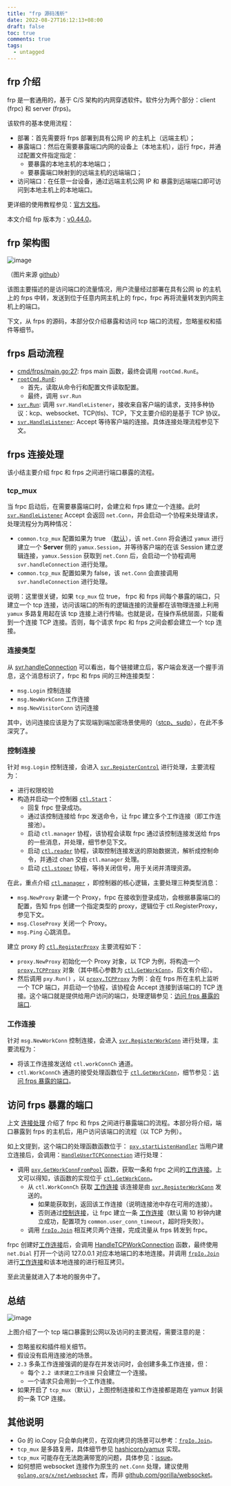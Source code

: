 ```yaml
---
title: "frp 源码浅析"
date: 2022-08-27T16:12:13+08:00
draft: false
toc: true
comments: true
tags:
  - untagged
---
```


## frp 介绍

frp 是一套通用的，基于 C/S 架构的内网穿透软件。软件分为两个部分：client (frpc) 和 server (frps)。

该软件的基本使用流程：

* 部署：首先需要将 frps 部署到具有公网 IP 的主机上（远端主机）；
* 暴露端口：然后在需要暴露端口内网的设备上（本地主机），运行 frpc，并通过配置文件指定指定：
    * 要暴露的本地主机的本地端口；
    * 要暴露端口映射到的远端主机的远端端口；
* 访问端口：在任意一台设备，通过远端主机公网 IP 和 暴露到远端端口即可访问到本地主机上的本地端口。

更详细的使用教程参见：[官方文档](https://gofrp.org/docs/)。

本文介绍 frp 版本为：[v0.44.0](https://github.com/fatedier/frp/tree/v0.44.0)。

## frp 架构图

![image](/image/frp-architecture.png)

（图片来源 [github](https://github.com/fatedier/frp/tree/v0.44.0#architecture)）

该图主要描述的是访问端口的流量情况，用户流量经过部署在具有公网 ip 的主机上的 frps 中转，发送到位于任意内网主机上的 frpc，frpc 再将流量转发到内网主机上的端口。

下文，从 frps 的源码，本部分仅介绍暴露和访问 tcp 端口的流程，忽略鉴权和插件等细节。

## frps 启动流程

* [cmd/frps/main.go:27](https://github.com/fatedier/frp/blob/8888610d8339bb26bbfe788d4e8edfd6b3dc9ad6/cmd/frps/main.go#L27): frps main 函数，最终会调用 `rootCmd.RunE`。
* [`rootCmd.RunE`](https://github.com/fatedier/frp/blob/8888610d8339bb26bbfe788d4e8edfd6b3dc9ad6/cmd/frps/root.go#L105):
    * 首先，读取从命令行和配置文件读取配置。
    * 最终，调用 `svr.Run`
* [`svr.Run`](https://github.com/fatedier/frp/blob/8888610d8339bb26bbfe788d4e8edfd6b3dc9ad6/server/service.go#L305): 调用 `svr.HandleListener`，接收来自客户端的请求，支持多种协议：kcp、websocket、TCP(tls)、TCP，下文主要介绍的是基于 TCP 协议。
* [`svr.HandleListener`](https://github.com/fatedier/frp/blob/8888610d8339bb26bbfe788d4e8edfd6b3dc9ad6/server/service.go#L382): Accept 等待客户端的连接。具体连接处理流程参见下文。

## frps 连接处理

该小结主要介绍 frpc 和 frps 之间进行端口暴露的流程。

### tcp_mux

当 frpc 启动后，在需要暴露端口时，会建立和 frps 建立一个连接。此时 [`svr.HandleListener`](https://github.com/fatedier/frp/blob/8888610d8339bb26bbfe788d4e8edfd6b3dc9ad6/server/service.go#L382) Accept 会返回 `net.Conn`，并会启动一个协程来处理请求，处理流程分为两种情况：

* `common.tcp_mux` 配置如果为 true （[默认](https://github.com/fatedier/frp/blob/8888610d8339bb26bbfe788d4e8edfd6b3dc9ad6/pkg/config/server.go#L133)），该 `net.Conn` 将会通过 `yamux` 进行建立一个 **Server** 侧的 `yamux.Session`，并等待客户端的在该 Session 建立逻辑连接，`yamux.Session` 获取到 `net.Conn`  后，会启动一个协程调用 `svr.handleConnection` 进行处理。
* `common.tcp_mux` 配置如果为 false，该 `net.Conn` 会直接调用 `svr.handleConnection` 进行处理。

说明：这里很关键，如果 `tcp_mux` 位 true， frpc 和 frps 间每个暴露的端口，只建立一个 tcp 连接，访问该端口的所有的逻辑连接的流量都在该物理连接上利用 `yamux` 多路复用起在该 tcp 连接上进行传输。也就是说，在操作系统层面，只能看到一个连接 TCP 连接。否则，每个请求 frpc 和 frps 之间会都会建立一个 tcp 连接。

### 连接类型

从 [svr.handleConnection](https://github.com/fatedier/frp/blob/8888610d8339bb26bbfe788d4e8edfd6b3dc9ad6/server/service.go#L319) 可以看出，每个链接建立后，客户端会发送一个握手消息，这个消息标识了，frpc 和 frps 间的三种连接类型：

* `msg.Login` 控制连接
* `msg.NewWorkConn` 工作连接
* `msg.NewVisitorConn` 访问连接

其中，访问连接应该是为了实现端到端加密场景使用的（[stcp、sudp](https://gofrp.org/docs/concepts/)），在此不多深究了。

### 控制连接

针对 `msg.Login` 控制连接，会进入 [`svr.RegisterControl`](https://github.com/fatedier/frp/blob/8888610d8339bb26bbfe788d4e8edfd6b3dc9ad6/server/service.go#L436) 进行处理，主要流程为：

* 进行权限校验
* 构造并启动一个控制器 [`ctl.Start`](https://github.com/fatedier/frp/blob/8888610d8339bb26bbfe788d4e8edfd6b3dc9ad6/server/control.go#L189)：
    * 回复 frpc 登录成功。
    * 通过该控制连接给 frpc 发送命令，让 frpc 建立多个工作连接（即工作连接池）。
    * 启动 `ctl.manager` 协程，该协程会读取 frpc 通过该控制连接发送给 frps 的一些消息，并处理，细节参见下文。
    * 启动 [`ctl.reader`](https://github.com/fatedier/frp/blob/8888610d8339bb26bbfe788d4e8edfd6b3dc9ad6/server/control.go#L318) 协程，读取控制连接发送的原始数据流，解析成控制命令，并通过 chan 交由 `ctl.manager` 处理。
    * 启动 [`ctl.stoper`](https://github.com/fatedier/frp/blob/8888610d8339bb26bbfe788d4e8edfd6b3dc9ad6/server/control.go#L347) 协程，等待关闭信号，用于关闭并清理资源。

在此，重点介绍 [`ctl.manager`](https://github.com/fatedier/frp/blob/8888610d8339bb26bbfe788d4e8edfd6b3dc9ad6/server/control.go#L405) ，即控制器的核心逻辑，主要处理三种类型消息：

* `msg.NewProxy` 新建一个 Proxy，frpc 在接收到登录成功，会根据暴露端口的配置，告知 frps 创建一个指定类型的 proxy，逻辑位于 ctl.RegisterProxy，参见下文。
* `msg.CloseProxy` 关闭一个 Proxy。
* `msg.Ping` 心跳消息。

建立 proxy 的 [`ctl.RegisterProxy`](https://github.com/fatedier/frp/blob/8888610d8339bb26bbfe788d4e8edfd6b3dc9ad6/server/control.go#L501) 主要流程如下：

* `proxy.NewProxy` 初始化一个 Proxy 对象，以 TCP 为例，将构造一个 [`proxy.TCPProxy`](https://github.com/fatedier/frp/blob/8888610d8339bb26bbfe788d4e8edfd6b3dc9ad6/server/proxy/tcp.go#L25) 对象（其中核心参数为 [`ctl.GetWorkConn`](https://github.com/fatedier/frp/blob/8888610d8339bb26bbfe788d4e8edfd6b3dc9ad6/server/control.go#L231)，后文有介绍）。
* 然后调用 `pxy.Run()` ，以 [`proxy.TCPProxy`](https://github.com/fatedier/frp/blob/8888610d8339bb26bbfe788d4e8edfd6b3dc9ad6/server/proxy/tcp.go#L32) 为例：会在 frps 所在主机上监听一个 TCP 端口，并启动一个协程，该协程会 Accept 连接到该端口的 TCP 连接。这个端口就是提供给用户访问的端口，处理逻辑参见：[访问 frps 暴露的端口](#访问-frps-暴露的端口).

### 工作连接

针对 `msg.NewWorkConn` 控制连接，会进入 [`svr.RegisterWorkConn`](https://github.com/fatedier/frp/blob/8888610d8339bb26bbfe788d4e8edfd6b3dc9ad6/server/control.go#L208) 进行处理，主要流程为：

* 将该工作连接发送给 `ctl.workConnCh` 通道。
* `ctl.WorkConnCh` 通道的接受处理函数位于 [`ctl.GetWorkConn`](https://github.com/fatedier/frp/blob/8888610d8339bb26bbfe788d4e8edfd6b3dc9ad6/server/control.go#L231)，细节参见：[访问 frps 暴露的端口](#访问-frps-暴露的端口)。

## 访问 frps 暴露的端口

上文 [连接处理](#连接处理) 介绍了 frpc 和 frps 之间进行暴露端口的流程。本部分将介绍，端口暴露到 frps 的主机后，用户访问该端口的流程（以 TCP 为例）。

如上文提到，这个端口的处理函数函数位于： [`pxy.startListenHandler`](https://github.com/fatedier/frp/blob/8888610d8339bb26bbfe788d4e8edfd6b3dc9ad6/server/proxy/proxy.go#L151) 当用户建立连接后，会调用：[`HandleUserTCPConnection`](https://github.com/fatedier/frp/blob/8888610d8339bb26bbfe788d4e8edfd6b3dc9ad6/server/proxy/proxy.go#L252) 进行处理：

* 调用 [`pxy.GetWorkConnFromPool`](https://github.com/fatedier/frp/blob/8888610d8339bb26bbfe788d4e8edfd6b3dc9ad6/server/proxy/proxy.go#L96) 函数，获取一条和 frpc 之间的[工作连接](#工作连接)。上文可以得知，该函数的实现位于 [`ctl.GetWorkConn`](https://github.com/fatedier/frp/blob/8888610d8339bb26bbfe788d4e8edfd6b3dc9ad6/server/control.go#L231)。
    * 从 `ctl.WorkConnCh` 获取 [工作连接](#工作连接) 该连接是由 [`svr.RegisterWorkConn`](https://github.com/fatedier/frp/blob/8888610d8339bb26bbfe788d4e8edfd6b3dc9ad6/server/control.go#L208) 发送的。
        * 如果能获取到，返回该工作连接（说明连接池中存在可用的连接）。
        * 否则通过[控制连接](#控制连接)，让 frpc 建立一条 [工作连接](#工作连接)（默认需 10 秒钟内建立成功，配置项为 `common.user_conn_timeout`，超时将失败）。
    * 调用 [`frpIo.Join`](https://github.com/fatedier/golib/blob/dev/io/io.go) 相互拷贝两个连接，完成流量从 frps 转发到 frpc。

frpc 创建好[工作连接](#工作连接)后，会调用 [HandleTCPWorkConnection](https://github.com/fatedier/frp/blob/8888610d8339bb26bbfe788d4e8edfd6b3dc9ad6/client/proxy/proxy.go#L720) 函数，最终使用 `net.Dial` 打开一个访问 127.0.0.1 对应本地端口的本地连接。并调用 [`frpIo.Join`](https://github.com/fatedier/golib/blob/dev/io/io.go) 进行[工作连接](#工作连接)和该本地连接的进行相互拷贝。

至此流量就进入了本地的服务中了。

## 总结

![image](/image/frp-tcp-flow.svg)

上图介绍了一个 tcp 端口暴露到公网以及访问的主要流程，需要注意的是：

* 忽略鉴权和插件相关细节。
* 假设没有启用连接池的场景。
* `2.3` 多条工作连接强调的是存在并发访问时，会创建多条工作连接，但：
    * 每个 `2.2 请求建立工作连接` 只会建立一个连接。
    * 一个请求只会用到一个工作连接。
* 如果开启了 `tcp_mux`（默认），上图控制连接和工作连接都是跑在 yamux 封装的一条 TCP 连接。

## 其他说明

* Go 的 io.Copy 只会单向拷贝，在双向拷贝的场景可以参考：[`frpIo.Join`](https://github.com/fatedier/golib/blob/dev/io/io.go)。
* `tcp_mux` 是多路复用，具体细节参见 [hashicorp/yamux](https://github.com/hashicorp/yamux) 实现。
* `tcp_mux` 可能存在无法跑满带宽的问题，具体参见：[issue](https://github.com/fatedier/frp/issues/2987)。
* 如何想把 websocket 连接作为原生的 `net.Conn` 处理，建议使用 [`golang.org/x/net/websocket`](https://pkg.go.dev/golang.org/x/net/websocket) 库，而非 [github.com/gorilla/websocket](https://pkg.go.dev/github.com/gorilla/websocket)。
